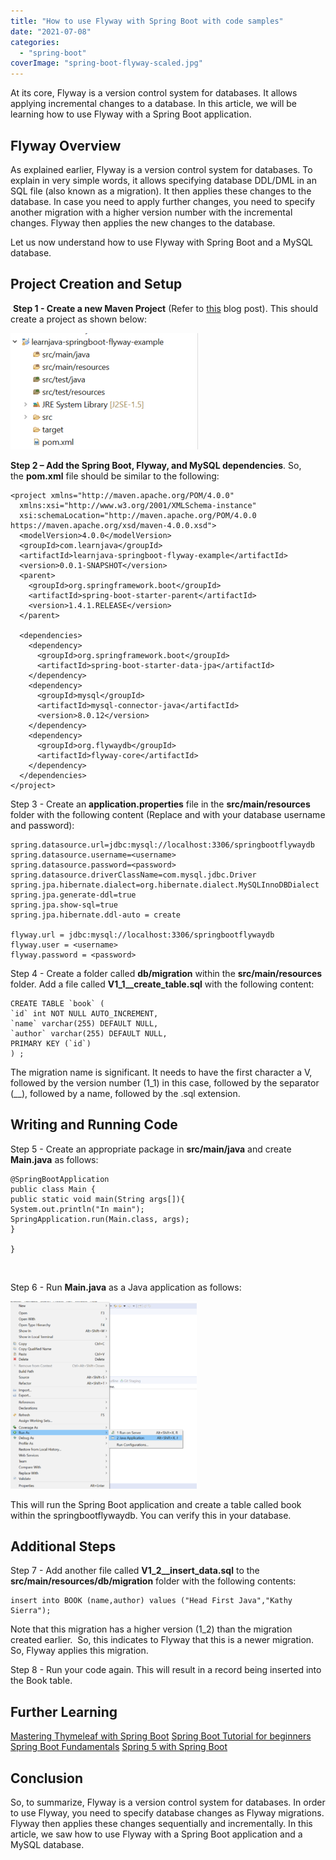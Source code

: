 ```yaml
---
title: "How to use Flyway with Spring Boot with code samples"
date: "2021-07-08"
categories: 
  - "spring-boot"
coverImage: "spring-boot-flyway-scaled.jpg"
---
```


At its core, Flyway is a version control system for databases. It allows applying incremental changes to a database. In this article, we will be learning how to use Flyway with a Spring Boot application.

## Flyway Overview

As explained earlier, Flyway is a version control system for databases. To explain in very simple words, it allows specifying database DDL/DML in an SQL file (also known as a migration). It then applies these changes to the database. In case you need to apply further changes, you need to specify another migration with a higher version number with the incremental changes. Flyway then applies the new changes to the database.

Let us now understand how to use Flyway with Spring Boot and a MySQL database.

## Project Creation and Setup

 **Step 1 - Create a new Maven Project** (Refer to [this](https://learnjava.co.in/how-to-create-a-maven-project-in-eclipse/) blog post). This should create a project as shown below:

[![](images/springboot-flyway-project-300x186.png)](https://learnjava.co.in/wp-content/uploads/2021/07/springboot-flyway-project.png)

**Step 2 – Add the Spring Boot, Flyway, and MySQL dependencies**. So, the **pom.xml** file should be similar to the following:

```
<project xmlns="http://maven.apache.org/POM/4.0.0"
  xmlns:xsi="http://www.w3.org/2001/XMLSchema-instance"
  xsi:schemaLocation="http://maven.apache.org/POM/4.0.0 https://maven.apache.org/xsd/maven-4.0.0.xsd">
  <modelVersion>4.0.0</modelVersion>
  <groupId>com.learnjava</groupId>
  <artifactId>learnjava-springboot-flyway-example</artifactId>
  <version>0.0.1-SNAPSHOT</version>
  <parent>
    <groupId>org.springframework.boot</groupId>
    <artifactId>spring-boot-starter-parent</artifactId>
    <version>1.4.1.RELEASE</version>
  </parent>

  <dependencies>
    <dependency>
      <groupId>org.springframework.boot</groupId>
      <artifactId>spring-boot-starter-data-jpa</artifactId>
    </dependency>
    <dependency>
      <groupId>mysql</groupId>
      <artifactId>mysql-connector-java</artifactId>
      <version>8.0.12</version>
    </dependency>
    <dependency>
      <groupId>org.flywaydb</groupId>
      <artifactId>flyway-core</artifactId>
    </dependency>
  </dependencies>
</project>
```

Step 3 - Create an **application.properties** file in the **src/main/resources** folder with the following content (Replace _<username>_ and _<password>_ with your database username and password):

```
spring.datasource.url=jdbc:mysql://localhost:3306/springbootflywaydb
spring.datasource.username=<username>
spring.datasource.password=<password>
spring.datasource.driverClassName=com.mysql.jdbc.Driver
spring.jpa.hibernate.dialect=org.hibernate.dialect.MySQLInnoDBDialect
spring.jpa.generate-ddl=true
spring.jpa.show-sql=true
spring.jpa.hibernate.ddl-auto = create

flyway.url = jdbc:mysql://localhost:3306/springbootflywaydb
flyway.user = <username>
flyway.password = <password>
```

Step 4 - Create a folder called **db/migration** within the **src/main/resources** folder. Add a file called **V1\_1\_\_create\_table.sql** with the following content:

```
CREATE TABLE `book` (
`id` int NOT NULL AUTO_INCREMENT,
`name` varchar(255) DEFAULT NULL,
`author` varchar(255) DEFAULT NULL,
PRIMARY KEY (`id`)
) ;
```

The migration name is significant. It needs to have the first character a V, followed by the version number (1\_1) in this case, followed by the separator (\_\_), followed by a name, followed by the .sql extension.

## Writing and Running Code

Step 5 - Create an appropriate package in **src/main/java** and create **Main.java** as follows:

```
@SpringBootApplication
public class Main {
public static void main(String args[]){
System.out.println("In main");
SpringApplication.run(Main.class, args);
}

}
```

 

Step 6 - Run **Main.java** as a Java application as follows:

[![](images/Run-main-298x300.png)](https://learnjava.co.in/wp-content/uploads/2021/07/Run-main.png)

This will run the Spring Boot application and create a table called book within the springbootflywaydb. You can verify this in your database.

## Additional Steps

Step 7 - Add another file called **V1\_2\_\_insert\_data.sql** to the **src/main/resources/db/migration** folder with the following contents:

```
insert into BOOK (name,author) values ("Head First Java","Kathy Sierra");
```

Note that this migration has a higher version (1\_2) than the migration created earlier.  So, this indicates to Flyway that this is a newer migration. So, Flyway applies this migration.

Step 8 - Run your code again. This will result in a record being inserted into the Book table.

## Further Learning

[Mastering Thymeleaf with Spring Boot](https://click.linksynergy.com/deeplink?id=MnzIZAZNE5Y&mid=39197&murl=https%3A%2F%2Fwww.udemy.com%2Fcourse%2Fmastering-thymeleaf-with-spring%2F) [Spring Boot Tutorial for beginners](https://click.linksynergy.com/deeplink?id=MnzIZAZNE5Y&mid=39197&murl=https%3A%2F%2Fwww.udemy.com%2Fcourse%2Fspring-boot-tutorial-for-beginners%2F) [Spring Boot Fundamentals](https://click.linksynergy.com/deeplink?id=MnzIZAZNE5Y&mid=39197&murl=https%3A%2F%2Fwww.udemy.com%2Fcourse%2Fspringbootfundamentals%2F) [Spring 5 with Spring Boot](https://click.linksynergy.com/deeplink?id=MnzIZAZNE5Y&mid=39197&murl=https%3A%2F%2Fwww.udemy.com%2Fcourse%2Fspring-5-with-spring-boot-2%2F)

## Conclusion

So, to summarize, Flyway is a version control system for databases. In order to use Flyway, you need to specify database changes as Flyway migrations. Flyway then applies these changes sequentially and incrementally. In this article, we saw how to use Flyway with a Spring Boot application and a MySQL database.
